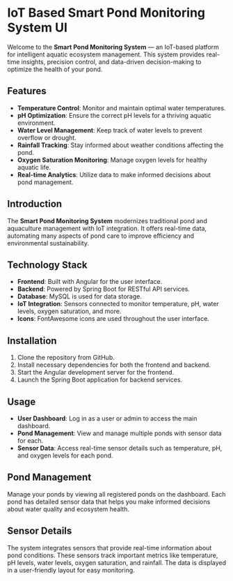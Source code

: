 # IoT Based Smart Pond Monitoring System UI

Welcome to the **Smart Pond Monitoring System** — an IoT-based platform for intelligent aquatic ecosystem management. This system provides real-time insights, precision control, and data-driven decision-making to optimize the health of your pond.

## Features

- **Temperature Control**: Monitor and maintain optimal water temperatures.
- **pH Optimization**: Ensure the correct pH levels for a thriving aquatic environment.
- **Water Level Management**: Keep track of water levels to prevent overflow or drought.
- **Rainfall Tracking**: Stay informed about weather conditions affecting the pond.
- **Oxygen Saturation Monitoring**: Manage oxygen levels for healthy aquatic life.
- **Real-time Analytics**: Utilize data to make informed decisions about pond management.

## Introduction

The **Smart Pond Monitoring System** modernizes traditional pond and aquaculture management with IoT integration. It offers real-time data, automating many aspects of pond care to improve efficiency and environmental sustainability.

## Technology Stack

- **Frontend**: Built with Angular for the user interface.
- **Backend**: Powered by Spring Boot for RESTful API services.
- **Database**: MySQL is used for data storage.
- **IoT Integration**: Sensors connected to monitor temperature, pH, water levels, oxygen saturation, and more.
- **Icons**: FontAwesome icons are used throughout the user interface.

## Installation

1. Clone the repository from GitHub.
2. Install necessary dependencies for both the frontend and backend.
3. Start the Angular development server for the frontend.
4. Launch the Spring Boot application for backend services.

## Usage

- **User Dashboard**: Log in as a user or admin to access the main dashboard.
- **Pond Management**: View and manage multiple ponds with sensor data for each.
- **Sensor Data**: Access real-time sensor details such as temperature, pH, and oxygen levels for each pond.

## Pond Management

Manage your ponds by viewing all registered ponds on the dashboard. Each pond has detailed sensor data that helps you make informed decisions about water quality and ecosystem health.

## Sensor Details

The system integrates sensors that provide real-time information about pond conditions. These sensors track important metrics like temperature, pH levels, water levels, oxygen saturation, and rainfall. The data is displayed in a user-friendly layout for easy monitoring.

